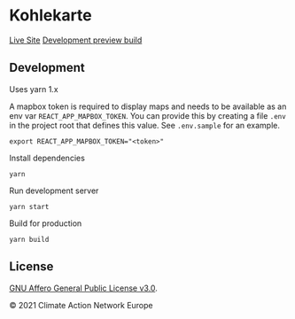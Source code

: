 # Kohlekarte

[Live Site](https://karte.kohlecountdown.de/)
[Development preview build](https://develop--beyond-coal-germany-map.netlify.app/)

## Development

Uses yarn 1.x

A mapbox token is required to display maps and needs to be available as an env
var `REACT_APP_MAPBOX_TOKEN`. You can provide this by creating a file `.env` in
the project root that defines this value. See `.env.sample` for an example.

```
export REACT_APP_MAPBOX_TOKEN="<token>"
```

Install dependencies

```
yarn
```

Run development server

```
yarn start
```

Build for production

```
yarn build
```

## License

[GNU Affero General Public License v3.0](LICENSE).

© 2021 Climate Action Network Europe